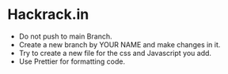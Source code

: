 # Hackrack.in
- Do not push to main Branch.
- Create a new branch by YOUR NAME and make changes in it.
- Try to create a new file for the css and Javascript you add.
- Use Prettier for formatting code.
